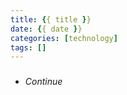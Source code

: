 ```yaml
---
title: {{ title }}
date: {{ date }}
categories: [technology] 
tags: []
---
```

> 

<!--more-->

###

- _Continue_
